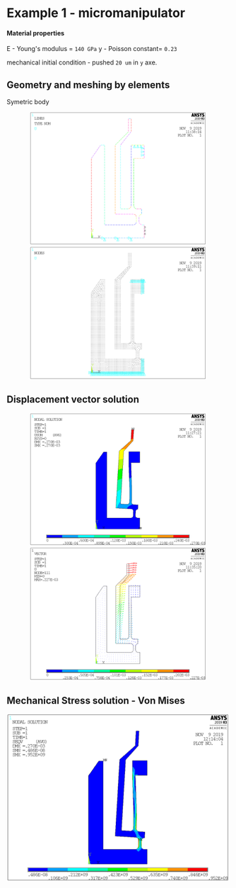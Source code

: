 # Example 1 - micromanipulator

#### Material properties

E - Young's modulus = `140 GPa`
y - Poisson constant= `0.23`

mechanical initial condition - pushed `20 um` in `y` axe.

## Geometry and meshing by elements

Symetric body
<p align="center">
<img src = "https://github.com/Zahorack/fem-ansys/blob/master/example_1/analysis/geometry.png" width="400" title="hover text">
<img src = "https://github.com/Zahorack/fem-ansys/blob/master/example_1/analysis/mesh-elemnts.png" width="400" title="hover text">
</p>


## Displacement vector solution
<p align="center">
<img src = "https://github.com/Zahorack/fem-ansys/blob/master/example_1/analysis/displacement-vector-sum.png" width="400" title="hover text">
<img src = "https://github.com/Zahorack/fem-ansys/blob/master/example_1/analysis/displacement-vector-plot.png" width="400" title="hover text">
</p>


## Mechanical Stress solution - Von Mises
<p align="center">
<img src = "https://github.com/Zahorack/fem-ansys/blob/master/example_1/analysis/stress-solution.png" width="700" title="hover text">
</p>
